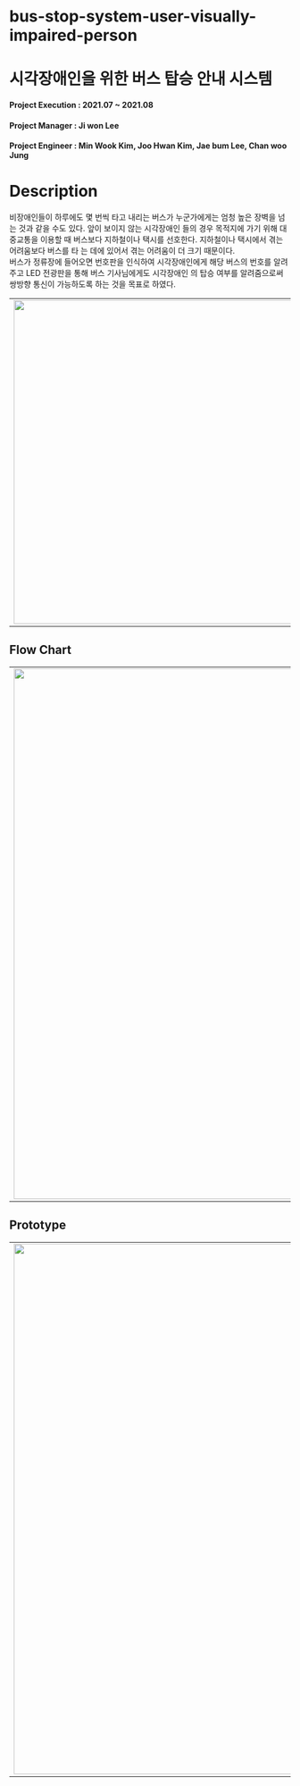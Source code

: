 # bus-stop-system-user-visually-impaired-person

# 시각장애인을 위한 버스 탑승 안내 시스템

#### Project Execution : 2021.07 ~ 2021.08
#### Project Manager : Ji won Lee
#### Project Engineer : Min Wook Kim, Joo Hwan Kim, Jae bum Lee, Chan woo Jung

# Description
비장애인들이 하루에도 몇 번씩 타고 내리는 버스가 누군가에게는 엄청 높은 장벽을 넘는 것과 같을 수도 있다. 앞이 보이지 않는 시각장애인 
들의 경우 목적지에 가기 위해 대중교통을 이용할 때 버스보다 지하철이나 택시를 선호한다. 지하철이나 택시에서 겪는 어려움보다 버스를 타 
는 데에 있어서 겪는 어려움이 더 크기 때문이다.  
버스가 정류장에 들어오면 번호판을 인식하여 시각장애인에게 해당 버스의 번호를 알려주고 LED 전광판을 통해 버스 기사님에게도 시각장애인 
의 탑승 여부를 알려줌으로써 쌍방향 통신이 가능하도록 하는 것을 목표로 하였다.  

||
|:---:|
|  <img src="https://user-images.githubusercontent.com/80519614/219797196-9968f5cd-0604-4f97-9081-f556ace1346a.JPG" width="950" height="580"/>  |  

## Flow Chart
||
|:---:|
| <img src="https://user-images.githubusercontent.com/68945145/156540483-ab3e2c85-3a79-4e7a-869d-093b540e280a.PNG" width="950"/> |  

## Prototype
||
|:---:|
| <img src="https://user-images.githubusercontent.com/68945145/156540526-7f4c0d71-46f5-4b3b-ac9c-381e2bd68787.PNG" width="950"/> |  


